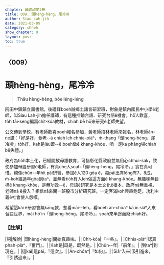 ```yaml
---
chapter: 鹹酸甜第2冊
title: 009. 頭hèng-hèng，尾冷冷
author: Siau Lah-jih
date: 2021-03-09
category: chheh
show_chapter: 0
layout: post
toc: true
---
```


## 〈009〉
# 頭hèng-hèng，尾冷冷
> **Thâu hèng-hèng, bóe léng-léng**

阮田中鎮鎮立圖書館，後禮拜boeh辦鄉土語言研習班，對象是鎮內國民中小學ê老師，叫Siau Lah-jih擔任講師，有這種推銷台語、研究台語ê機會，hō͘人歡喜， to̍h tāi-seng編寫chi̍t-kóa教材，chiah bē hō͘來研究ê老師失望。

公文傳到學校，有老師歡喜boeh報名參加，黃老師招林老師來報名，林老師án-ne講：「好是好，食老--ā chiah leh chhia-piàⁿ，m̄-thang「頭hèng-hèng，尾冷冷」to̍h好，kah是láu蕭--ê boeh做ê khang-khòe，咱一定ka phâng場chiah bē失禮。」

政府為tio̍h本土化，已經開放母語教育，可惜彰化縣政府並無用心chhui-sak，致使參加母語研習ê老師，有真chē人soah「頭hèng-hèng，尾冷冷。」實在真可惜。親像chûn--年hit pái研習，參加ê人120 gōa ê，每pái出席lóng有7、8成，m̄-koh經過年gōa到taⁿ，並無看tio̍h有人leh做這方面ê khang-khòe。無趣味無目標ê khang-khòe，是無功效--ê，母語ê研究是本土文化ê根本，政府nā無重視，老師ná ē投入？相信nā來開一班股市分析研究班，一定客滿koh興趣飽足，功利主義ê社會使人怨嘆。

希望這kái ê研習會無kāng款，想看māi--leh，看boeh án-chóaⁿ kā in siâⁿ入來台語世界，mài hō͘ in「頭hèng-hèng，尾冷冷」，soah來半途而廢chiah好。

### 【註解】

|詞|解說|
|頭hèng-hèng|開始真趣味。|
|Chi̍t-kóa|『一些』。|
|Chhia-piàⁿ|認真phah-piàⁿ，『奮鬥』。|
|Kah是|既是，既然是。|
|Chûn--年|『前年』。|
|到taⁿ|到現在。|
|這kái|這pái，『這次』。|
|Án-chóaⁿ|『如何』。|
|Siâⁿ入來|吸引進來，『引誘過來』。|
